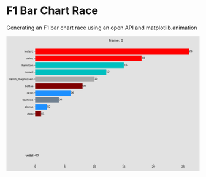 # F1 Bar Chart Race
Generating an F1 bar chart race using an open API and matplotlib.animation

![GIF Formula1](formula.gif)

